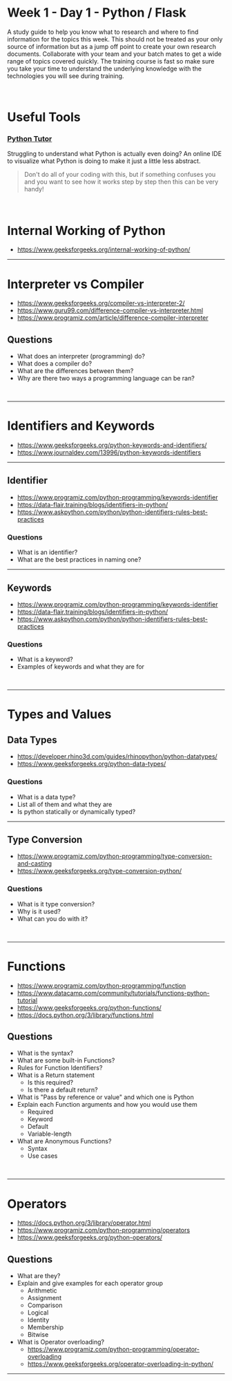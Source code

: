 # Week 1 - Day 1 - Python / Flask
A study guide to help you know what to research and where to find information for the topics this week. This should not be treated as your only source of information but as a jump off point to create your own research documents. Collaborate with your team and your batch mates to get a wide range of topics covered quickly. The training course is fast so make sure you take your time to understand the underlying knowledge with the technologies you will see during training.

<br>

# Useful Tools

### [Python Tutor](https://pythontutor.com/visualize.html#mode=edit)
Struggling to understand what Python is actually even doing? An online IDE to visualize what Python is doing to make it just a little less abstract.

> Don't do all of your coding with this, but if something confuses you and you want to see how it works step by step then this can be very handy!



<br>


# Internal Working of Python
- https://www.geeksforgeeks.org/internal-working-of-python/
---
# Interpreter vs Compiler
- https://www.geeksforgeeks.org/compiler-vs-interpreter-2/
- https://www.guru99.com/difference-compiler-vs-interpreter.html
- https://www.programiz.com/article/difference-compiler-interpreter

## Questions
- What does an interpreter (programming) do?
- What does a compiler do?
- What are the differences between them?
- Why are there two ways a programming language can be ran?

<br>

---
# Identifiers and Keywords
- https://www.geeksforgeeks.org/python-keywords-and-identifiers/
- https://www.journaldev.com/13996/python-keywords-identifiers

---
## Identifier
- https://www.programiz.com/python-programming/keywords-identifier
- https://data-flair.training/blogs/identifiers-in-python/
- https://www.askpython.com/python/python-identifiers-rules-best-practices

### Questions
- What is an identifier?
- What are the best practices in naming one?

---
## Keywords
- https://www.programiz.com/python-programming/keywords-identifier
- https://data-flair.training/blogs/identifiers-in-python/
- https://www.askpython.com/python/python-identifiers-rules-best-practices

### Questions
- What is a keyword?
- Examples of keywords and what they are for

<br>

---
# Types and Values
## Data Types
- https://developer.rhino3d.com/guides/rhinopython/python-datatypes/
- https://www.geeksforgeeks.org/python-data-types/

### Questions
- What is a data type?
- List all of them and what they are
- Is python statically or dynamically typed?

---
## Type Conversion
- https://www.programiz.com/python-programming/type-conversion-and-casting
- https://www.geeksforgeeks.org/type-conversion-python/

### Questions
- What is it type conversion?
- Why is it used?
- What can you do with it?
  

<br>

---
# Functions
- https://www.programiz.com/python-programming/function
- https://www.datacamp.com/community/tutorials/functions-python-tutorial
- https://www.geeksforgeeks.org/python-functions/
- https://docs.python.org/3/library/functions.html

## Questions
- What is the syntax?
- What are some built-in Functions?
- Rules for Function Identifiers?
- What is a Return statement
  - Is this required?
  - Is there a default return?
- What is "Pass by reference or value" and which one is Python
- Explain each Function arguments and how you would use them
  - Required
  - Keyword
  - Default
  - Variable-length
- What are Anonymous Functions?
  - Syntax
  - Use cases


<br>

---
# Operators
- https://docs.python.org/3/library/operator.html
- https://www.programiz.com/python-programming/operators
- https://www.geeksforgeeks.org/python-operators/

## Questions
- What are they?
- Explain and give examples for each operator group
  - Arithmetic 
  - Assignment 
  - Comparison
  - Logical
  - Identity
  - Membership
  - Bitwise
- What is Operator overloading?
  - https://www.programiz.com/python-programming/operator-overloading
  - https://www.geeksforgeeks.org/operator-overloading-in-python/

---
